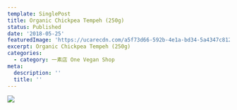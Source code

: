 ```yaml
---
template: SinglePost
title: Organic Chickpea Tempeh (250g)
status: Published
date: '2018-05-25'
featuredImage: 'https://ucarecdn.com/a5f73d66-592b-4e1a-bd34-5a4347c81265/'
excerpt: Organic Chickpea Tempeh (250g)
categories:
  - category: 一素店 One Vegan Shop
meta:
  description: ''
  title: ''
---
```

![](https://ucarecdn.com/949d4af8-63c0-47f2-b789-e360e661fbfb/)
